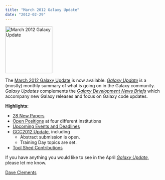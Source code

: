 ```yaml
---
title: "March 2012 Galaxy Update"
date: "2012-02-29"
---
```

<div class='right'><a href='/src/galaxy-updates/2012-03/index.md'><img src="/src/images/logos/GalaxyUpdate200.png" alt="March 2012 Galaxy Update" width=150 /></a></div>

The [March 2012 Galaxy Update](/src/galaxy-updates/2012-03/index.md) is now available.  *[Galaxy Update](/src/galaxy-updates/index.md)* is a (mostly) monthly summary of what is going on in the Galaxy community.  *Galaxy Updates* complements the *[Galaxy Development News Briefs](/src/docs/index.md)* which accompany new Galaxy releases and focus on Galaxy code updates.

**Highlights:**

* [28 New Papers](/src/galaxy-updates/2012-03/index.md#new-papers)
* [Open Positions](/src/galaxy-updates/2012-03/index.md#whos-hiring) at four different institutions
* [Upcoming Events and Deadlines](/src/galaxy-updates/2012-03/index.md#upcoming-events-and-deadlines)
* [GCC2012 Update](/src/galaxy-updates/2012-03/index.md#gcc2012-update), including
  * Abstract submission is open.
  * Training Day topics are set.
* [Tool Shed Contributions](/src/galaxy-updates/2012-03/index.md#toolshed-contributions)

If you have anything you would like to see in the April *[Galaxy Update](/src/galaxy-updates/index.md)*, please let me know.

[Dave Clements](/src/people/dave-clements/index.md)

